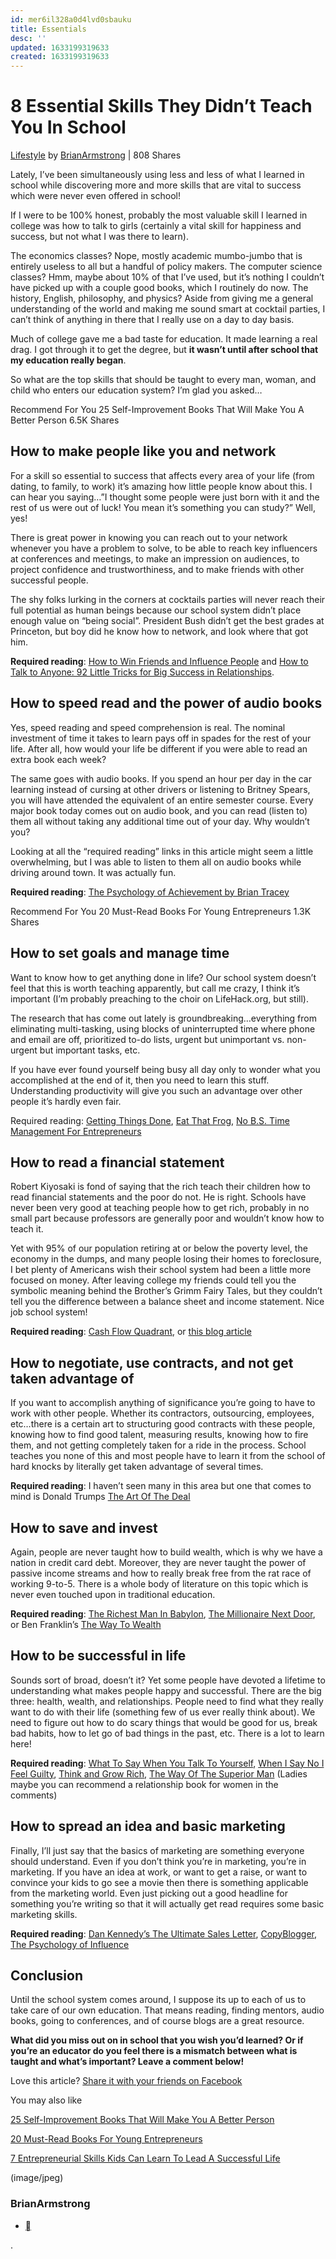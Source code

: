 ```yaml
---
id: mer6il328a0d4lvd0sbauku
title: Essentials
desc: ''
updated: 1633199319633
created: 1633199319633
---
```


# 8 Essential Skills They Didn’t Teach You In School

[Lifestyle](http://www.lifehack.org/lifestyle) by [BrianArmstrong](http://www.lifehack.org/articles/author/brianarmstrong) | 808 Shares

Lately, I’ve been simultaneously using less and less of what I learned in school while discovering more and more skills that are vital to success which were never even offered in school!

If I were to be 100% honest, probably the most valuable skill I learned in college was how to talk to girls (certainly a vital skill for happiness and success, but not what I was there to learn).

The economics classes? Nope, mostly academic mumbo-jumbo that is entirely useless to all but a handful of policy makers. The computer science classes? Hmm, maybe about 10% of that I’ve used, but it’s nothing I couldn’t have picked up with a couple good books, which I routinely do now. The history, English, philosophy, and physics? Aside from giving me a general understanding of the world and making me sound smart at cocktail parties, I can’t think of anything in there that I really use on a day to day basis.

Much of college gave me a bad taste for education. It made learning a real drag. I got through it to get the degree, but **it wasn’t until after school that my education really began**.

So what are the top skills that should be taught to every man, woman, and child who enters our education system? I’m glad you asked…

[](http://www.lifehack.org/articles/communication/25-self-improvement-books-that-will-make-you-better-person.html)

Recommend For You
25 Self-Improvement Books That Will Make You A Better Person
6.5K Shares

## How to make people like you and network

For a skill so essential to success that affects every area of your life (from dating, to family, to work) it’s amazing how little people know about this. I can hear you saying…”I thought some people were just born with it and the rest of us were out of luck! You mean it’s something you can study?” Well, yes!

There is great power in knowing you can reach out to your network whenever you have a problem to solve, to be able to reach key influencers at conferences and meetings, to make an impression on audiences, to project confidence and trustworthiness, and to make friends with other successful people.

The shy folks lurking in the corners at cocktails parties will never reach their full potential as human beings because our school system didn’t place enough value on “being social”. President Bush didn’t get the best grades at Princeton, but boy did he know how to network, and look where that got him.

**Required reading**: [How to Win Friends and Influence People](http://www.amazon.com/How-Win-Friends-Influence-People/dp/0671027034/ref=sr_1_1?ie=UTF8&s=books&qid=1218234715&sr=8-1) and [How to Talk to Anyone: 92 Little Tricks for Big Success in Relationships](http://www.amazon.com/How-Talk-Anyone-Success-Relationships/dp/007141858X/ref=pd_bbs_sr_1?ie=UTF8&s=books&qid=1218234734&sr=8-1).

## How to speed read and the power of audio books

Yes, speed reading and speed comprehension is real. The nominal investment of time it takes to learn pays off in spades for the rest of your life. After all, how would your life be different if you were able to read an extra book each week?

The same goes with audio books. If you spend an hour per day in the car learning instead of cursing at other drivers or listening to Britney Spears, you will have attended the equivalent of an entire semester course. Every major book today comes out on audio book, and you can read (listen to) them all without taking any additional time out of your day. Why wouldn’t you?

Looking at all the “required reading” links in this article might seem a little overwhelming, but I was able to listen to them all on audio books while driving around town. It was actually fun.

**Required reading**: [The Psychology of Achievement by Brian Tracey](http://www.amazon.com/Psychology-Achievement-Develop-Achievers-Mindset/dp/0743526589/ref=pd_bbs_sr_1?ie=UTF8&s=books&qid=1218234822&sr=8-1)

[](http://www.lifehack.org/articles/communication/20-must-read-books-for-young-entrepreneurs.html)

Recommend For You
20 Must-Read Books For Young Entrepreneurs
1.3K Shares

## How to set goals and manage time

Want to know how to get anything done in life? Our school system doesn’t feel that this is worth teaching apparently, but call me crazy, I think it’s important (I’m probably preaching to the choir on LifeHack.org, but still).

The research that has come out lately is groundbreaking…everything from eliminating multi-tasking, using blocks of uninterrupted time where phone and email are off, prioritized to-do lists, urgent but unimportant vs. non-urgent but important tasks, etc.

If you have ever found yourself being busy all day only to wonder what you accomplished at the end of it, then you need to learn this stuff. Understanding productivity will give you such an advantage over other people it’s hardly even fair.

Required reading: [Getting Things Done](http://www.amazon.com/Getting-Things-Done-Stress-Free-Productivity/dp/0142000280/ref=pd_bbs_sr_1?ie=UTF8&s=books&qid=1218234903&sr=8-1), [Eat That Frog](http://www.amazon.com/Eat-That-Frog-Great-Procrastinating/dp/1576754227/ref=pd_bbs_sr_1?ie=UTF8&s=books&qid=1218235172&sr=8-1), [No B.S. Time Management For Entrepreneurs](http://www.amazon.com/No-B-S-Time-Management-Entrepreneurs/dp/1932156852/ref=sr_1_1?ie=UTF8&s=books&qid=1218235195&sr=8-1)

## How to read a financial statement

Robert Kiyosaki is fond of saying that the rich teach their children how to read financial statements and the poor do not. He is right. Schools have never been very good at teaching people how to get rich, probably in no small part because professors are generally poor and wouldn’t know how to teach it.

Yet with 95% of our population retiring at or below the poverty level, the economy in the dumps, and many people losing their homes to foreclosure, I bet plenty of Americans wish their school system had been a little more focused on money. After leaving college my friends could tell you the symbolic meaning behind the Brother’s Grimm Fairy Tales, but they couldn’t tell you the difference between a balance sheet and income statement. Nice job school system!

**Required reading**: [Cash Flow Quadrant](http://www.amazon.com/Cashflow-Quadrant-Guide-Financial-Freedom/dp/0446677477/ref=pd_bbs_1?ie=UTF8&s=books&qid=1218235277&sr=8-1), or [this blog article](http://www.startbreakingfree.com/232/how-to-understand-and-create-a-personal-financial-statement-each-month-in-5-minutes/)

## How to negotiate, use contracts, and not get taken advantage of

If you want to accomplish anything of significance you’re going to have to work with other people. Whether its contractors, outsourcing, employees, etc…there is a certain art to structuring good contracts with these people, knowing how to find good talent, measuring results, knowing how to fire them, and not getting completely taken for a ride in the process. School teaches you none of this and most people have to learn it from the school of hard knocks by literally get taken advantage of several times.

**Required reading**: I haven’t seen many in this area but one that comes to mind is Donald Trumps [The Art Of The Deal](http://www.amazon.com/Trump-Art-Deal-Donald-J/dp/0345479173/ref=pd_bbs_sr_1?ie=UTF8&s=books&qid=1218235387&sr=8-1)

## How to save and invest

Again, people are never taught how to build wealth, which is why we have a nation in credit card debt. Moreover, they are never taught the power of passive income streams and how to really break free from the rat race of working 9-to-5. There is a whole body of literature on this topic which is never even touched upon in traditional education.

**Required reading**: [The Richest Man In Babylon](http://www.amazon.com/Richest-Man-Babylon-George-Clason/dp/0451205367/ref=pd_bbs_2?ie=UTF8&s=books&qid=1218235437&sr=8-2), [The Millionaire Next Door](http://www.amazon.com/Millionaire-Next-Door-Thomas-Stanley/dp/0671015206/ref=pd_bbs_sr_1?ie=UTF8&s=books&qid=1218235466&sr=8-1), or Ben Franklin’s [The Way To Wealth](http://www.amazon.com/Way-Wealth-Whistle-Advantages-Drunkenness/dp/160355100X/ref=pd_bbs_sr_2?ie=UTF8&s=books&qid=1218235491&sr=8-2)

## How to be successful in life

Sounds sort of broad, doesn’t it? Yet some people have devoted a lifetime to understanding what makes people happy and successful. There are the big three: health, wealth, and relationships. People need to find what they really want to do with their life (something few of us ever really think about). We need to figure out how to do scary things that would be good for us, break bad habits, how to let go of bad things in the past, etc. There is a lot to learn here!

**Required reading**: [What To Say When You Talk To Yourself](http://www.amazon.com/What-Say-When-Talk-Yourself/dp/0671708821/ref=pd_bbs_sr_1?ie=UTF8&s=books&qid=1218235542&sr=8-1), [When I Say No I Feel Guilty](http://www.amazon.com/When-Say-No-Feel-Guilty/dp/0553263900/ref=pd_bbs_sr_1?ie=UTF8&s=books&qid=1218235563&sr=8-1), [Think and Grow Rich](http://www.amazon.com/Think-Grow-Rich-Landmark-Bestseller-Now/dp/1585424331/ref=pd_bbs_sr_1?ie=UTF8&s=books&qid=1218235581&sr=8-1), [The Way Of The Superior Man](http://www.amazon.com/Way-Superior-Man-Spiritual-Challenges/dp/1591792576/ref=pd_bbs_sr_1?ie=UTF8&s=books&qid=1218235600&sr=8-1) (Ladies maybe you can recommend a relationship book for women in the comments)

## How to spread an idea and basic marketing

Finally, I’ll just say that the basics of marketing are something everyone should understand. Even if you don’t think you’re in marketing, you’re in marketing. If you have an idea at work, or want to get a raise, or want to convince your kids to go see a movie then there is something applicable from the marketing world. Even just picking out a good headline for something you’re writing so that it will actually get read requires some basic marketing skills.

**Required reading**: [Dan Kennedy’s The Ultimate Sales Letter](http://www.amazon.com/Ultimate-Sales-Letter-Attract-Customers/dp/1593374992/ref=sr_1_1?ie=UTF8&s=books&qid=1218235728&sr=8-1), [CopyBlogger](http://www.copyblogger.com/), [The Psychology of Influence](http://www.amazon.com/Influence-Psychology-Persuasion-Business-Essentials/dp/006124189X/ref=pd_bbs_sr_1?ie=UTF8&s=books&qid=1218235693&sr=8-1)

## Conclusion

Until the school system comes around, I suppose its up to each of us to take care of our own education. That means reading, finding mentors, audio books, going to conferences, and of course blogs are a great resource.

**What did you miss out on in school that you wish you’d learned? Or if you’re an educator do you feel there is a mismatch between what is taught and what’s important? Leave a comment below!**

Love this article? [Share it with your friends on Facebook](http://www.lifehack.org/articles/lifestyle/8-essential-skills-they-didnt-teach-you-in-school.html#)

You may also like

[25 Self-Improvement Books That Will Make You A Better Person](http://www.lifehack.org/articles/communication/25-self-improvement-books-that-will-make-you-better-person.html)

[20 Must-Read Books For Young Entrepreneurs](http://www.lifehack.org/articles/communication/20-must-read-books-for-young-entrepreneurs.html)

[7 Entrepreneurial Skills Kids Can Learn To Lead A Successful Life](http://www.lifehack.org/articles/productivity/7-entrepreneurial-skills-kids-can-learn-lead-successful-life.html)

[](http://www.lifehack.org/articles/author/brianarmstrong)(image/jpeg)[](http://www.lifehack.org/articles/author/brianarmstrong)

### BrianArmstrong

* [](http://www.startbreakingfree.com/)

.
